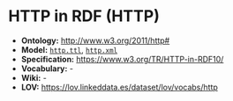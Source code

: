 # HTTP in RDF (HTTP)

- **Ontology:** http://www.w3.org/2011/http#
- **Model:** [`http.ttl`](http_generated.ttl), [`http.xml`](http.xml)
- **Specification:** https://www.w3.org/TR/HTTP-in-RDF10/
- **Vocabulary:** -
- **Wiki:** -
- **LOV:** https://lov.linkeddata.es/dataset/lov/vocabs/http
